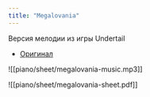 ```yaml
---
title: "Megalovania"
---
```

Версия мелодии из игры Undertail
- [Оригинал](https://www.youtube.com/watch?v=wDgQdr8ZkTw)

![[piano/sheet/megalovania-music.mp3]]

![[piano/sheet/megalovania-sheet.pdf]]